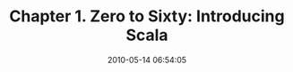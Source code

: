 ---
date: 2010-05-14 06:54:05
link:
  source: delicious
  source_url: https://del.icio.us/roytang
  text: 'Chapter 1. Zero to Sixty: Introducing Scala'
  url: http://programming-scala.labs.oreilly.com/ch01.html
slug: chapter-1-zero-to-sixty-introducing-scala
source: delicious
tags:
- programming
- tutorials
- scala
- for:@twitter
title: 'Chapter 1. Zero to Sixty: Introducing Scala'
---